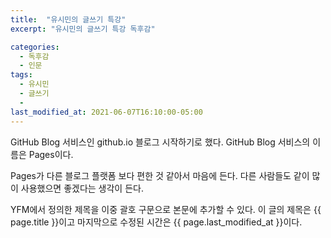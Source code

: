 ```yaml
---
title:  "유시민의 글쓰기 특강"
excerpt: "유시민의 글쓰기 특강 독후감"

categories:
  - 독후감
  - 인문
tags:
  - 유시민
  - 글쓰기
  - 
last_modified_at: 2021-06-07T16:10:00-05:00
---
```


GitHub Blog 서비스인 github.io 블로그 시작하기로 했다.
GitHub Blog 서비스의 이름은 Pages이다.

Pages가 다른 블로그 플랫폼 보다 편한 것 같아서 마음에 든다.
다른 사람들도 같이 많이 사용했으면 좋겠다는 생각이 든다.

YFM에서 정의한 제목을 이중 괄호 구문으로 본문에 추가할 수 있다.
이 글의 제목은 {{ page.title }}이고
마지막으로 수정된 시간은 {{ page.last_modified_at }}이다.